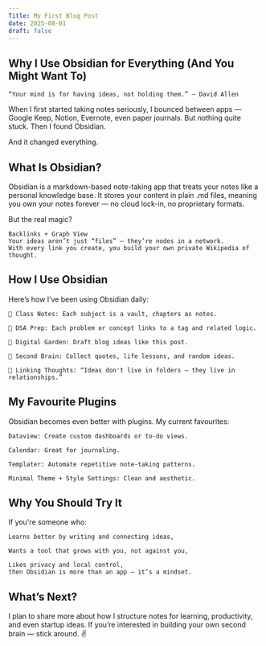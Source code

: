 ```yaml
---
Title: My First Blog Post
date: 2025-08-01
draft: false
---
```

## Why I Use Obsidian for Everything (And You Might Want To)

	“Your mind is for having ideas, not holding them.” – David Allen

When I first started taking notes seriously, I bounced between apps — Google Keep, Notion, Evernote, even paper journals. But nothing quite stuck. Then I found Obsidian.

And it changed everything.


## What Is Obsidian?

Obsidian is a markdown-based note-taking app that treats your notes like a personal knowledge base. It stores your content in plain .md files, meaning you own your notes forever — no cloud lock-in, no proprietary formats.

But the real magic?

    Backlinks + Graph View
    Your ideas aren’t just “files” — they’re nodes in a network.
    With every link you create, you build your own private Wikipedia of thought.


## How I Use Obsidian

Here’s how I’ve been using Obsidian daily:

    📖 Class Notes: Each subject is a vault, chapters as notes.

    🧩 DSA Prep: Each problem or concept links to a tag and related logic.

    🌱 Digital Garden: Draft blog ideas like this post.

    🧠 Second Brain: Collect quotes, life lessons, and random ideas.

    🔗 Linking Thoughts: “Ideas don't live in folders — they live in relationships.”

## My Favourite Plugins

Obsidian becomes even better with plugins. My current favourites:

    Dataview: Create custom dashboards or to-do views.

    Calendar: Great for journaling.

    Templater: Automate repetitive note-taking patterns.

    Minimal Theme + Style Settings: Clean and aesthetic.

## Why You Should Try It

If you're someone who:

    Learns better by writing and connecting ideas,

    Wants a tool that grows with you, not against you,

    Likes privacy and local control,
    then Obsidian is more than an app — it’s a mindset.

## What’s Next?

I plan to share more about how I structure notes for learning, productivity, and even startup ideas. If you’re interested in building your own second brain — stick around. ✌️
